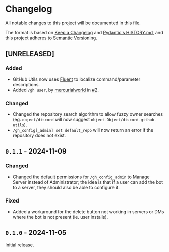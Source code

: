 # Changelog

All notable changes to this project will be documented in this file.

The format is based on [Keep a Changelog](https://keepachangelog.com/en/1.1.0/) and [Pydantic's HISTORY.md](https://github.com/pydantic/pydantic/blob/main/HISTORY.md), and this project adheres to [Semantic Versioning](https://semver.org/spec/v2.0.0.html).

## [UNRELEASED]

### Added

* GitHub Utils now uses [Fluent](https://projectfluent.org/) to localize command/parameter descriptions.
* Added `/gh user`, by [mercurialworld](https://github.com/mercurialworld) in [#2](https://github.com/object-Object/discord-github-utils/pull/2).

### Changed

* Changed the repository search algorithm to allow fuzzy owner searches (eg. `object/discord` will now suggest `object-Object/discord-github-utils`).
* `/gh_config[_admin] set default_repo` will now return an error if the repository does not exist.

## `0.1.1` - 2024-11-09

### Changed

* Changed the default permissions for `/gh_config_admin` to Manage Server instead of Administrator; the idea is that if a user can add the bot to a server, they should also be able to configure it.

### Fixed

* Added a workaround for the delete button not working in servers or DMs where the bot is not present (ie. user installs).

## `0.1.0` - 2024-11-05

Initial release.
